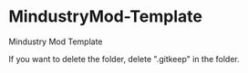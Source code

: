# MindustryMod-Template
Mindustry Mod Template

If you want to delete the folder, delete ".gitkeep" in the folder.
